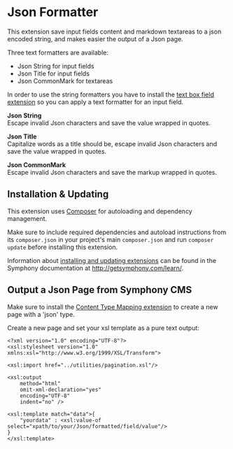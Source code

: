 # Json Formatter

This extension save input fields content and markdown textareas to a json encoded string, and makes easier the output of a Json page.

Three text formatters are available:

- Json String for input fields
- Json Title for input fields
- Json CommonMark for textareas

In order to use the string formatters you have to install the [text box field extension][4] so you can apply a text formatter for an input field.

**Json String**  
Escape invalid Json characters and save the value wrapped in quotes.

**Json Title**  
Capitalize words as a title should be, escape invalid Json characters and save the value wrapped in quotes.

**Json CommonMark**  
Escape invalid Json characters and save the markup wrapped in quotes.


## Installation & Updating

This extension uses [Composer][3] for autoloading and dependency management.

Make sure to include required dependencies and autoload instructions from its `composer.json` in your project's main `composer.json` and run `composer update` before installing this extension.

Information about [installing and updating extensions](http://getsymphony.com/learn/tasks/view/install-an-extension/) can be found in the Symphony documentation at <http://getsymphony.com/learn/>.


## Output a Json Page from Symphony CMS

Make sure to install the [Content Type Mapping extension][5] to create a new page with a 'json' type.

Create a new page and set your xsl template as a pure text output:

```
<?xml version="1.0" encoding="UTF-8"?>
<xsl:stylesheet version="1.0" xmlns:xsl="http://www.w3.org/1999/XSL/Transform">

<xsl:import href="../utilities/pagination.xsl"/>

<xsl:output
    method="html"
    omit-xml-declaration="yes"
    encoding="UTF-8"
    indent="no" />

<xsl:template match="data">{
    "yourdata" : <xsl:value-of select="xpath/to/your/Json/formatted/field/value"/>
}
</xsl:template>
```

[1]: http://commonmark.org/
[2]: http://getsymphony.com/
[3]: http://getcomposer.org/
[4]: https://github.com/symphonists/textboxfield/
[5]: https://github.com/symphonists/content_type_mappings/
